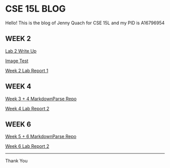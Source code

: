 # CSE 15L BLOG
Hello! This is the blog of Jenny Quach for CSE 15L and my PID is A16796954


## WEEK 2

[Lab 2 Write Up](https://hoatuyet423.github.io/cse15l-lab-reports/week2-writeup/jennyfile.html)

[Image Test](https://hoatuyet423.github.io/cse15l-lab-reports/week2-writeup/image-test.html)

[Week 2 Lab Report 1](https://hoatuyet423.github.io/cse15l-lab-reports/week2-labreport1/tutorial.html)

## WEEK 4

[Week 3 + 4 MarkdownParse Repo](https://github.com/hoatuyet423/markdown-parser.git)

[Week 4 Lab Report 2](https://hoatuyet423.github.io/cse15l-lab-reports/week4-labreport2/bug-report.html)

## WEEK 6

[Week 5 + 6 MarkdownParse Repo](https://github.com/hoatuyet423/lab5-repo.git)

[Week 6 Lab Report 2](https://hoatuyet423.github.io/cse15l-lab-reports/week6-labreport3/lab-report-3-week-6.html)


--- 
Thank You
